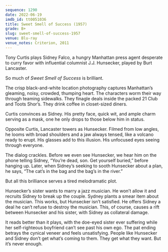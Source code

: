 ```yaml
---
sequence: 1290
date: 2022-06-19
imdb_id: tt0051036
title: Sweet Smell of Success (1957)
grade: B+
slug: sweet-smell-of-success-1957
venue: Blu-ray
venue_notes: Criterion, 2011
---
```


Tony Curtis plays Sidney Falco, a hungry Manhattan press agent desperate to curry favor with influential columnist J.J. Hunsecker, played by Burt Lancaster.

<!-- end -->

So much of _Sweet Smell of Success_ is brilliant.

The crisp black-and-white location photography captures Manhattan’s gleaming, noisy, crowded, thumping heart. The characters worm their way through teaming sidewalks. They finagle deals inside the packed 21 Club and Toots Shor’s. They drink coffee in closet-sized diners.

Curtis convinces as Sidney. His pretty face, quick wit, and ample charm serving as a mask, one he only drops to those below him in status.

Opposite Curtis, Lancaster towers as Hunsecker. Filmed from low angles, he looms with broad shoulders and a jaw always tensed, like a volcano ready to erupt. His glasses add to this illusion. His unfocused eyes seeing through everyone.

The dialog crackles. Before we even see Hunsecker, we hear him on the phone telling Sidney, “You’re dead, son. Get yourself buried,” before hanging up. Later, when Sidney’s seeking to sooth Hunsecker about a plan, he says, “The cat’s in the bag and the bag’s in the river.”

But all this brilliance serves a tired melodramatic plot.

Hunsecker’s sister wants to marry a jazz musician. He won’t allow it and recruits Sidney to break up the couple. Sydney plants a smear item about the musician. This works, but Hunsecker isn’t satisfied. He offers Sidney a deal he can’t refuse to destroy the musician. This, of course, causes a rift between Hunsecker and his sister, with Sidney as collateral damage.

It reads better than it plays, with the doe-eyed sister ever suffering while her self-righteous boyfriend can’t see past his own ego. The pat ending betrays the cynical veneer and feels unsatisfying. People like Hunsecker and Sidney don’t get what’s coming to them. They get what they want. But it’s never enough.
